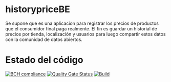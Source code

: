# historypriceBE
Se supone que es una aplicacion para registrar los precios de productos que el consumidor final paga realmente. El fin es guardar un historial de precios por tienda, localización y usuarios para luego compartir estos datos con la comunidad de datos abiertos.

# Estado del código
[![BCH compliance](https://bettercodehub.com/edge/badge/nelson-lz/historypriceBE?branch=master)](https://bettercodehub.com/)
[![Quality Gate Status](https://sonarcloud.io/api/project_badges/measure?project=nelson-lz_historypriceBE&metric=alert_status)](https://sonarcloud.io/summary/new_code?id=nelson-lz_historypriceBE)
[![Build](https://github.com/nelson-lz/historypriceBE/actions/workflows/build.yml/badge.svg?branch=develop)](https://github.com/nelson-lz/historypriceBE/actions/workflows/build.yml)
